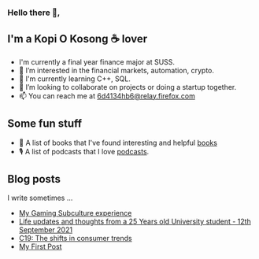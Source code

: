 ### Hello there 👋,

## I'm a Kopi O Kosong ☕ lover
- I'm currently a final year finance major at SUSS.
- 👀 I’m interested in the financial markets, automation, crypto.
- 🌱 I'm currently learning C++, SQL.
- 💞️ I’m looking to collaborate on projects or doing a startup together.
- 📫 You can reach me at [6d4134hb6@relay.firefox.com](mailto:6d4134hb6@relay.firefox.com)

## Some fun stuff
- 📖 A list of books that I've found interesting and helpful [books](https://github.com/rwzc/books)
- 🎙️ A list of podcasts that I love [podcasts](https://github.com/rwzc/podcasts).

## Blog posts
I write sometimes ...
<!-- BLOG-POST-LIST:START -->
- [My Gaming Subculture experience](https://rwzc.netlify.app/my-gaming-subculture-experience/)
- [Life updates and thoughts from a 25 Years old University student - 12th September 2021](https://rwzc.netlify.app/life-updates-12th-september-2021/)
- [C19: The shifts in consumer trends](https://rwzc.herokuapp.com/c19-the-shifts-in-consumer-trends/)
- [My First Post](https://rwzc.herokuapp.com/my-first-post/)
<!-- BLOG-POST-LIST:END -->
